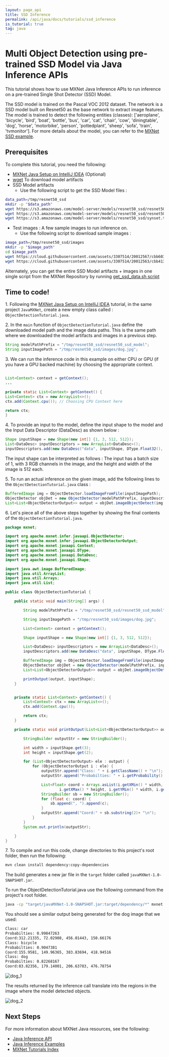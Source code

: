 ```yaml
---
layout: page_api
title: SSD Inference
permalink: /api/java/docs/tutorials/ssd_inference
is_tutorial: true
tag: java
---
```

<!--- Licensed to the Apache Software Foundation (ASF) under one -->
<!--- or more contributor license agreements.  See the NOTICE file -->
<!--- distributed with this work for additional information -->
<!--- regarding copyright ownership.  The ASF licenses this file -->
<!--- to you under the Apache License, Version 2.0 (the -->
<!--- "License"); you may not use this file except in compliance -->
<!--- with the License.  You may obtain a copy of the License at -->

<!---   http://www.apache.org/licenses/LICENSE-2.0 -->

<!--- Unless required by applicable law or agreed to in writing, -->
<!--- software distributed under the License is distributed on an -->
<!--- "AS IS" BASIS, WITHOUT WARRANTIES OR CONDITIONS OF ANY -->
<!--- KIND, either express or implied.  See the License for the -->
<!--- specific language governing permissions and limitations -->
<!--- under the License. -->

# Multi Object Detection using pre-trained SSD Model via Java Inference APIs

This tutorial shows how to use MXNet Java Inference APIs to run inference on a pre-trained Single Shot Detector (SSD) Model.

The SSD model is trained on the Pascal VOC 2012 dataset. The network is a SSD model built on Resnet50 as the base network to extract image features. The model is trained to detect the following entities (classes): ['aeroplane', 'bicycle', 'bird', 'boat', 'bottle', 'bus', 'car', 'cat', 'chair', 'cow', 'diningtable', 'dog', 'horse', 'motorbike', 'person', 'pottedplant', 'sheep', 'sofa', 'train', 'tvmonitor']. For more details about the model, you can refer to the [MXNet SSD example](https://github.com/apache/incubator-mxnet/tree/master/example/ssd).

## Prerequisites

To complete this tutorial, you need the following:
* [MXNet Java Setup on IntelliJ IDEA](mxnet_java_on_intellij.md) (Optional)
* [wget](https://www.gnu.org/software/wget/) To download model artifacts
* SSD Model artifacts
    * Use the following script to get the SSD Model files :
```bash
data_path=/tmp/resnet50_ssd
mkdir -p "$data_path"
wget https://s3.amazonaws.com/model-server/models/resnet50_ssd/resnet50_ssd_model-symbol.json -P $data_path
wget https://s3.amazonaws.com/model-server/models/resnet50_ssd/resnet50_ssd_model-0000.params -P $data_path
wget https://s3.amazonaws.com/model-server/models/resnet50_ssd/synset.txt -P $data_path
```
* Test images  : A few sample images to run inference on.
    * Use the following script to download sample images :
```bash
image_path=/tmp/resnet50_ssd/images
mkdir -p "$image_path"
cd $image_path
wget https://cloud.githubusercontent.com/assets/3307514/20012567/cbb60336-a27d-11e6-93ff-cbc3f09f5c9e.jpg -O dog.jpg
wget https://cloud.githubusercontent.com/assets/3307514/20012563/cbb41382-a27d-11e6-92a9-18dab4fd1ad3.jpg -O person.jpg
```

Alternately, you can get the entire SSD Model artifacts + images in one single script from the MXNet Repository by running [get_ssd_data.sh script](https://github.com/apache/incubator-mxnet/blob/master/scala-package/examples/scripts/infer/objectdetector/get_ssd_data.sh)

## Time to code!
1\. Following the [MXNet Java Setup on IntelliJ IDEA](mxnet_java_on_intellij.md) tutorial, in the same project `JavaMXNet`, create a new empty class called : `ObjectDetectionTutorial.java`.

2\. In the `main` function of `ObjectDetectionTutorial.java` define the downloaded model path and the image data paths. This is the same path where we downloaded the model artifacts and images in a previous step.

```java
String modelPathPrefix = "/tmp/resnet50_ssd/resnet50_ssd_model";
String inputImagePath = "/tmp/resnet50_ssd/images/dog.jpg";
```

3\. We can run the inference code in this example on either CPU or GPU (if you have a GPU backed machine) by choosing the appropriate context.

```java

List<Context> context = getContext();
...

private static List<Context> getContext() {
List<Context> ctx = new ArrayList<>();
ctx.add(Context.cpu()); // Choosing CPU Context here

return ctx;
}
```

4\. To provide an input to the model, define the input shape to the model and the Input Data Descriptor (DataDesc) as shown below :

```java
Shape inputShape = new Shape(new int[] {1, 3, 512, 512});
List<DataDesc> inputDescriptors = new ArrayList<DataDesc>();
inputDescriptors.add(new DataDesc("data", inputShape, DType.Float32(), "NCHW"));
```

The input shape can be interpreted as follows : The input has a batch size of 1, with 3 RGB channels in the image, and the height and width of the image is 512 each.

5\. To run an actual inference on the given image, add the following lines to the `ObjectDetectionTutorial.java` class :

```java
BufferedImage img = ObjectDetector.loadImageFromFile(inputImagePath);
ObjectDetector objDet = new ObjectDetector(modelPathPrefix, inputDescriptors, context, 0);
List<List<ObjectDetectorOutput>> output = objDet.imageObjectDetect(img, 3); // Top 3 objects detected will be returned
```

6\. Let's piece all of the above steps together by showing the final contents of the `ObjectDetectionTutorial.java`.

```java
package mxnet;

import org.apache.mxnet.infer.javaapi.ObjectDetector;
import org.apache.mxnet.infer.javaapi.ObjectDetectorOutput;
import org.apache.mxnet.javaapi.Context;
import org.apache.mxnet.javaapi.DType;
import org.apache.mxnet.javaapi.DataDesc;
import org.apache.mxnet.javaapi.Shape;

import java.awt.image.BufferedImage;
import java.util.ArrayList;
import java.util.Arrays;
import java.util.List;

public class ObjectDetectionTutorial {

    public static void main(String[] args) {

        String modelPathPrefix = "/tmp/resnet50_ssd/resnet50_ssd_model";

        String inputImagePath = "/tmp/resnet50_ssd/images/dog.jpg";

        List<Context> context = getContext();

        Shape inputShape = new Shape(new int[] {1, 3, 512, 512});

        List<DataDesc> inputDescriptors = new ArrayList<DataDesc>();
        inputDescriptors.add(new DataDesc("data", inputShape, DType.Float32(), "NCHW"));

        BufferedImage img = ObjectDetector.loadImageFromFile(inputImagePath);
        ObjectDetector objDet = new ObjectDetector(modelPathPrefix, inputDescriptors, context, 0);
        List<List<ObjectDetectorOutput>> output = objDet.imageObjectDetect(img, 3);

        printOutput(output, inputShape);
    }


    private static List<Context> getContext() {
        List<Context> ctx = new ArrayList<>();
        ctx.add(Context.cpu());

        return ctx;
    }

    private static void printOutput(List<List<ObjectDetectorOutput>> output, Shape inputShape) {

        StringBuilder outputStr = new StringBuilder();

        int width = inputShape.get(3);
        int height = inputShape.get(2);

        for (List<ObjectDetectorOutput> ele : output) {
            for (ObjectDetectorOutput i : ele) {
                outputStr.append("Class: " + i.getClassName() + "\n");
                outputStr.append("Probabilties: " + i.getProbability() + "\n");

                List<Float> coord = Arrays.asList(i.getXMin() * width,
                        i.getXMax() * height, i.getYMin() * width, i.getYMax() * height);
                StringBuilder sb = new StringBuilder();
                for (float c: coord) {
                    sb.append(", ").append(c);
                }
                outputStr.append("Coord:" + sb.substring(2)+ "\n");
            }
        }
        System.out.println(outputStr);

    }
}
```

7\. To compile and run this code, change directories to this project's root folder, then run the following:
```bash
mvn clean install dependency:copy-dependencies
```

The build generates a new jar file in the `target` folder called `javaMXNet-1.0-SNAPSHOT.jar`.

To run the ObjectDetectionTutorial.java use the following command from the project's root folder.
```bash
java -cp "target/javaMXNet-1.0-SNAPSHOT.jar:target/dependency/*" mxnet.ObjectDetectionTutorial
```

You should see a similar output being generated for the dog image that we used:
```bash
Class: car
Probabilties: 0.99847263
Coord:312.21335, 72.02908, 456.01443, 150.66176
Class: bicycle
Probabilties: 0.9047381
Coord:155.9581, 149.96365, 383.83694, 418.94516
Class: dog
Probabilties: 0.82268167
Coord:83.82356, 179.14001, 206.63783, 476.78754
```

![dog_1](https://cloud.githubusercontent.com/assets/3307514/20012567/cbb60336-a27d-11e6-93ff-cbc3f09f5c9e.jpg)

The results returned by the inference call translate into the regions in the image where the model detected objects.

![dog_2](https://cloud.githubusercontent.com/assets/3307514/19171063/91ec2792-8be0-11e6-983c-773bd6868fa8.png)

## Next Steps
For more information about MXNet Java resources, see the following:

* [Java Inference API](/api/java/index.md)
* [Java Inference Examples](https://github.com/apache/incubator-mxnet/tree/master/scala-package/examples/src/main/java/org/apache/mxnetexamples/javaapi/infer)
* [MXNet Tutorials Index](/tutorials/index.md)
